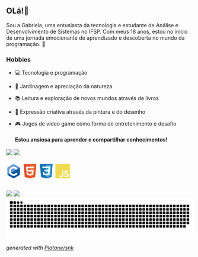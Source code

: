 ## OLá!👋

Sou a Gabriela, uma entusiasta da tecnologia e estudante de Análise e Desenvolvimento de Sistemas no IFSP. Com meus 18 anos, estou no início de uma jornada emocionante de aprendizado e descoberta no mundo da programação. 🚀

### Hobbies

- 💻 Tecnologia e programação
- 🌱 Jardinagem e apreciação da natureza
- 📚 Leitura e exploração de novos mundos através de livros 
- 🎨 Expressão criativa através da pintura e do desenho 
- 🎮 Jogos de vídeo game como forma de entretenimento e desafio

  #### Estou ansiosa para aprender e compartilhar conhecimentos!
  

<div>
<img height="175em" src="https://github-readme-stats.vercel.app/api?username=gabivsv&bg_color=30,e91e63,2ecc71&title_color=fff&text_color=fff&include_all_commits=true&count_private=true"/>
<img height="175em" src="https://github-readme-stats.vercel.app/api/top-langs/?username=gabivsv&layout=pie&langs_count-16&bg_color=30,2ecc71,e91e63&title_color=fff&text_color=fff"/>
</div>

####

<div>
<img height="40em" src="https://raw.githubusercontent.com/devicons/devicon/master/icons/c/c-original.svg">  
<img height="40em" src="https://raw.githubusercontent.com/devicons/devicon/master/icons/html5/html5-original.svg"/>
<img height="40em" src="https://raw.githubusercontent.com/devicons/devicon/master/icons/css3/css3-original.svg"/>
<img height="40em" src="https://raw.githubusercontent.com/devicons/devicon/master/icons/javascript/javascript-plain.svg">
</div>

##

<div>
<a href ="mailto:contatogabrielavieirasv@gmail.com"><img height="25em" src="https://img.shields.io/badge/-Gmail-D14836?style=for-the-badge&logo=gmail&logoColor=white" target="_blank" ></a>
<a href="https://www.linkedin.com/in/gabriela-vieira-27888b298/" target="_blank"><img height="25em" src="https://img.shields.io/badge/-LinkedIn-0077B5?style=for-the badge&logo=linkedin&logoColor=white" target="_blank"></a> 
</div>

<picture>
  <source media="(prefers-color-scheme: dark)" srcset="https://raw.githubusercontent.com/gabivsv/gabivsv/output/github-contribution-grid-snake-dark.svg">
  <source media="(prefers-color-scheme: light)" srcset="https://raw.githubusercontent.com/gabivsv/gabivsv/output/github-contribution-grid-snake.svg">
  <img alt="github contribution grid snake animation" src="https://raw.githubusercontent.com/gabivsv/gabivsv/output/github-contribution-grid-snake.svg">
</picture>

_generated with [Platane/snk](https://github.com/Platane/snk)_
